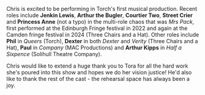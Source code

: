 Chris is excited to be performing in Torch's first musical production. Recent
roles include **Jenkin Lewis**, **Arthur the Bugler**, **Courtier Two**,
**Street Crier** and **Princess Anne** (not a typo) in the multi-role chaos that
was _Mrs Pack_, first performed at the Edinburgh Fringe festival in 2022 and
again at the Camden fringe festival in 2024 (Three Chairs and a Hat). Other
roles include **Phil** in *Queers* (Torch), **Dexter** in both *Dexter* and
*Verity* (Three Chairs and a Hat), **Paul** in *Company* (MAC Productions) and
**Arthur Kipps** in *Half a Sixpence* (Solihull Theatre Company).

Chris would like to extend a huge thank you to Tora for all the hard work she's
poured into this show and hopes we do her vision justice! He'd also like to
thank the rest of the cast - the rehearsal space has always been a joy.